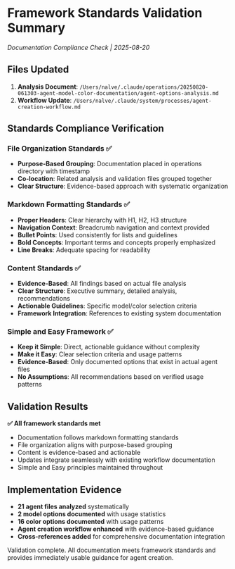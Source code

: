 # Framework Standards Validation Summary

_Documentation Compliance Check | 2025-08-20_

## Files Updated

1. **Analysis Document**: `/Users/nalve/.claude/operations/20250820-061303-agent-model-color-documentation/agent-options-analysis.md`
2. **Workflow Update**: `/Users/nalve/.claude/system/processes/agent-creation-workflow.md`

## Standards Compliance Verification

### File Organization Standards ✅
- **Purpose-Based Grouping**: Documentation placed in operations directory with timestamp
- **Co-location**: Related analysis and validation files grouped together
- **Clear Structure**: Evidence-based approach with systematic organization

### Markdown Formatting Standards ✅
- **Proper Headers**: Clear hierarchy with H1, H2, H3 structure
- **Navigation Context**: Breadcrumb navigation and context provided
- **Bullet Points**: Used consistently for lists and guidelines
- **Bold Concepts**: Important terms and concepts properly emphasized
- **Line Breaks**: Adequate spacing for readability

### Content Standards ✅
- **Evidence-Based**: All findings based on actual file analysis
- **Clear Structure**: Executive summary, detailed analysis, recommendations
- **Actionable Guidelines**: Specific model/color selection criteria
- **Framework Integration**: References to existing system documentation

### Simple and Easy Framework ✅
- **Keep it Simple**: Direct, actionable guidance without complexity
- **Make it Easy**: Clear selection criteria and usage patterns
- **Evidence-Based**: Only documented options that exist in actual agent files
- **No Assumptions**: All recommendations based on verified usage patterns

## Validation Results

**✅ All framework standards met**

- Documentation follows markdown formatting standards
- File organization aligns with purpose-based grouping
- Content is evidence-based and actionable
- Updates integrate seamlessly with existing workflow documentation
- Simple and Easy principles maintained throughout

## Implementation Evidence

- **21 agent files analyzed** systematically
- **2 model options documented** with usage statistics
- **16 color options documented** with usage patterns
- **Agent creation workflow enhanced** with evidence-based guidance
- **Cross-references added** for comprehensive documentation integration

Validation complete. All documentation meets framework standards and provides immediately usable guidance for agent creation.